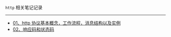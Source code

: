 

`http` 相关笔记记录

----

* [01、http 协议基本概念，工作流程，消息结构以及实例](https://github.com/heptaluan/blog/tree/master/http/note/01.md)
* [02、响应码和状态码](https://github.com/heptaluan/blog/tree/master/http/note/02.md)






























